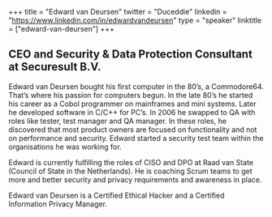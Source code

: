 +++
title = "Edward van Deursen"
twitter = "Duceddie"
linkedin = "https://www.linkedin.com/in/edwardvandeursen"
type = "speaker"
linktitle = ["edward-van-deursen"]
+++

<h2>CEO and Security & Data Protection Consultant at Securesult B.V.</h2>

<p>Edward van Deursen bought his first computer in the 80’s, a Commodore64. That’s where his passion for computers begun. In the late 80’s he started his career as a Cobol programmer on mainframes and mini systems. Later he developed software in C/C++ for PC’s. In 2006 he swapped to QA with roles like tester, test manager and QA manager. In these roles, he discovered that most product owners are focused on functionality and not on performance and security. Edward started a security test team within the organisations he was working for.</p>

<p>Edward is currently fulfilling the roles of CISO and DPO at Raad van State (Council of State in the Netherlands). He is coaching Scrum teams to get more and better security and privacy requirements and awareness in place.</p>

<p>Edward van Deursen is a Certified Ethical Hacker and a Certified Information Privacy Manager.</p>